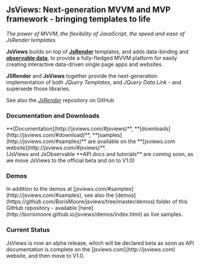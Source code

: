## JsViews: Next-generation MVVM and MVP framework - bringing templates to life
_The power of MVVM, the flexibility of JavaScript, the speed and ease of JsRender templates_<br/>

**JsViews** builds on top of **[JsRender](http://jsviews.com/#jsrender)** templates, and adds data-binding and **[observable data](http://jsviews.com/#jsobservable)**, to provide
 a fully-fledged MVVM platform for easily creating interactive data-driven single page apps and websites.

**JSRender** and **JsViews** together provide the next-generation implementation of both _JQuery Templates_, and _JQuery Data Link_ - and supersede those libraries.

See also the _[JsRender](https://github.com/BorisMoore/jsrender)_ repository on GitHub<br/>

<h3>Documentation and Downloads</h3>
**[Documentation](http://jsviews.com/#jsviews)**, **[downloads](http://jsviews.com/#download)**,
 **[samples](http://jsviews.com/#samples)** are available on the **[jsviews.com website](http://jsviews.com/#jsviews)**.
<br/>(JsViews and JsObservable **API docs and tutorials** are coming soon, as we move JsViews to the official beta and on to V1.0)

<h3>Demos</h3>
In addition to the demos at [jsviews.com/#samples](http://jsviews.com/#samples), see also the [demos](https://github.com/BorisMoore/jsviews/tree/master/demos) folder of this GitHub repository - available [here](http://borismoore.github.io/jsviews/demos/index.html) as live samples.

<h3>Current Status</h3>
JsViews is now an alpha release, which will be declared beta as soon as API documentation is complete on the [jsviews.com](http://jsviews.com) website, and then move to V1.0.
